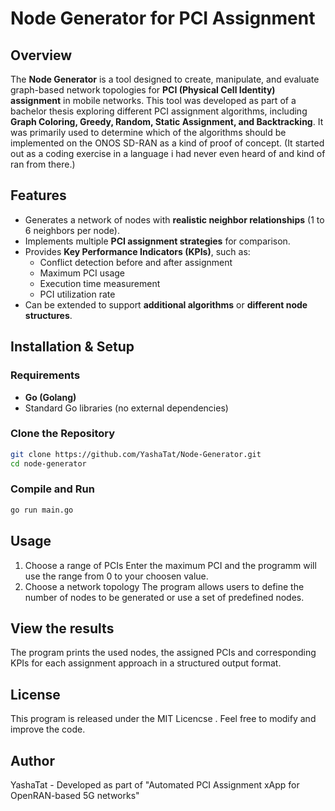 # Node Generator for PCI Assignment

## Overview
The **Node Generator** is a tool designed to create, manipulate, and evaluate graph-based network topologies for **PCI (Physical Cell Identity) assignment** in mobile networks. This tool was developed as part of a bachelor thesis exploring different PCI assignment algorithms, including **Graph Coloring, Greedy, Random, Static Assignment, and Backtracking**. It was primarily used to determine which of the algorithms should be implemented on the ONOS SD-RAN as a kind of proof of concept. (It started out as a coding exercise in a language i had never even heard of and kind of ran from there.)

## Features
- Generates a network of nodes with **realistic neighbor relationships** (1 to 6 neighbors per node).
- Implements multiple **PCI assignment strategies** for comparison.
- Provides **Key Performance Indicators (KPIs)**, such as:
  - Conflict detection before and after assignment
  - Maximum PCI usage
  - Execution time measurement
  - PCI utilization rate
- Can be extended to support **additional algorithms** or **different node structures**.

## Installation & Setup
### Requirements
- **Go (Golang)**
- Standard Go libraries (no external dependencies)

### Clone the Repository
```sh
git clone https://github.com/YashaTat/Node-Generator.git
cd node-generator
```

### Compile and Run
```sh
go run main.go
```

## Usage
1. Choose a range of PCIs
   Enter the maximum PCI and the programm will use the range from 0 to your choosen value.
2. Choose a network topology
   The program allows users to define the number of nodes to be generated or use a set of predefined nodes.

## View the results
The program prints the used nodes, the assigned PCIs and corresponding KPIs for each assignment approach in a structured output format.

## License
This program is released under the MIT Licencse . Feel free to modify and improve the code. 

## Author
YashaTat - Developed as part of "Automated PCI Assignment xApp for OpenRAN-based 5G networks"
